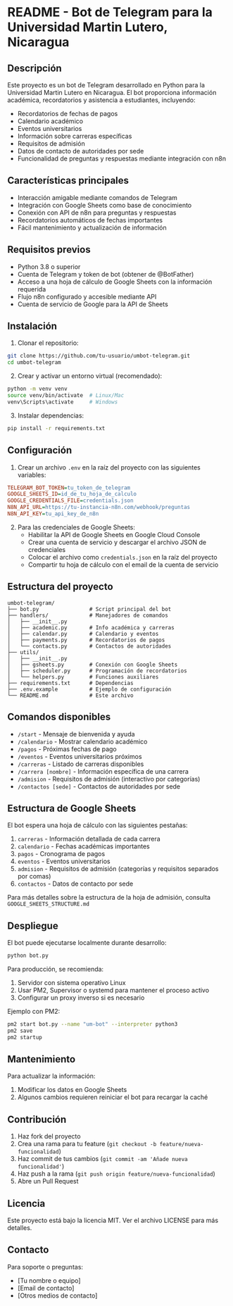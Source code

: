 # README - Bot de Telegram para la Universidad Martin Lutero, Nicaragua

## Descripción
Este proyecto es un bot de Telegram desarrollado en Python para la Universidad Martin Lutero en Nicaragua. El bot proporciona información académica, recordatorios y asistencia a estudiantes, incluyendo:

- Recordatorios de fechas de pagos
- Calendario académico
- Eventos universitarios
- Información sobre carreras específicas
- Requisitos de admisión
- Datos de contacto de autoridades por sede
- Funcionalidad de preguntas y respuestas mediante integración con n8n

## Características principales
- Interacción amigable mediante comandos de Telegram
- Integración con Google Sheets como base de conocimiento
- Conexión con API de n8n para preguntas y respuestas
- Recordatorios automáticos de fechas importantes
- Fácil mantenimiento y actualización de información

## Requisitos previos
- Python 3.8 o superior
- Cuenta de Telegram y token de bot (obtener de @BotFather)
- Acceso a una hoja de cálculo de Google Sheets con la información requerida
- Flujo n8n configurado y accesible mediante API
- Cuenta de servicio de Google para la API de Sheets

## Instalación

1. Clonar el repositorio:
```bash
git clone https://github.com/tu-usuario/umbot-telegram.git
cd umbot-telegram
```

2. Crear y activar un entorno virtual (recomendado):
```bash
python -m venv venv
source venv/bin/activate  # Linux/Mac
venv\Scripts\activate     # Windows
```

3. Instalar dependencias:
```bash
pip install -r requirements.txt
```

## Configuración

1. Crear un archivo `.env` en la raíz del proyecto con las siguientes variables:
```ini
TELEGRAM_BOT_TOKEN=tu_token_de_telegram
GOOGLE_SHEETS_ID=id_de_tu_hoja_de_calculo
GOOGLE_CREDENTIALS_FILE=credentials.json
N8N_API_URL=https://tu-instancia-n8n.com/webhook/preguntas
N8N_API_KEY=tu_api_key_de_n8n
```

2. Para las credenciales de Google Sheets:
   - Habilitar la API de Google Sheets en Google Cloud Console
   - Crear una cuenta de servicio y descargar el archivo JSON de credenciales
   - Colocar el archivo como `credentials.json` en la raíz del proyecto
   - Compartir tu hoja de cálculo con el email de la cuenta de servicio

## Estructura del proyecto
```
umbot-telegram/
├── bot.py                # Script principal del bot
├── handlers/             # Manejadores de comandos
│   ├── __init__.py
│   ├── academic.py       # Info académica y carreras
│   ├── calendar.py       # Calendario y eventos
│   ├── payments.py       # Recordatorios de pagos
│   └── contacts.py       # Contactos de autoridades
├── utils/
│   ├── __init__.py
│   ├── gsheets.py        # Conexión con Google Sheets
│   ├── scheduler.py      # Programación de recordatorios
│   └── helpers.py        # Funciones auxiliares
├── requirements.txt      # Dependencias
├── .env.example          # Ejemplo de configuración
└── README.md             # Este archivo
```

## Comandos disponibles
- `/start` - Mensaje de bienvenida y ayuda
- `/calendario` - Mostrar calendario académico
- `/pagos` - Próximas fechas de pago
- `/eventos` - Eventos universitarios próximos
- `/carreras` - Listado de carreras disponibles
- `/carrera [nombre]` - Información específica de una carrera
- `/admision` - Requisitos de admisión (interactivo por categorías)
- `/contactos [sede]` - Contactos de autoridades por sede




## Estructura de Google Sheets
El bot espera una hoja de cálculo con las siguientes pestañas:
1. `carreras` - Información detallada de cada carrera
2. `calendario` - Fechas académicas importantes
3. `pagos` - Cronograma de pagos
4. `eventos` - Eventos universitarios
5. `admision` - Requisitos de admisión (categorías y requisitos separados por comas)
6. `contactos` - Datos de contacto por sede

Para más detalles sobre la estructura de la hoja de admisión, consulta `GOOGLE_SHEETS_STRUCTURE.md`

## Despliegue
El bot puede ejecutarse localmente durante desarrollo:
```bash
python bot.py
```

Para producción, se recomienda:
1. Servidor con sistema operativo Linux
2. Usar PM2, Supervisor o systemd para mantener el proceso activo
3. Configurar un proxy inverso si es necesario

Ejemplo con PM2:
```bash
pm2 start bot.py --name "um-bot" --interpreter python3
pm2 save
pm2 startup
```

## Mantenimiento
Para actualizar la información:
1. Modificar los datos en Google Sheets
2. Algunos cambios requieren reiniciar el bot para recargar la caché

## Contribución
1. Haz fork del proyecto
2. Crea una rama para tu feature (`git checkout -b feature/nueva-funcionalidad`)
3. Haz commit de tus cambios (`git commit -am 'Añade nueva funcionalidad'`)
4. Haz push a la rama (`git push origin feature/nueva-funcionalidad`)
5. Abre un Pull Request

## Licencia
Este proyecto está bajo la licencia MIT. Ver el archivo LICENSE para más detalles.

## Contacto
Para soporte o preguntas:
- [Tu nombre o equipo]
- [Email de contacto]
- [Otros medios de contacto]